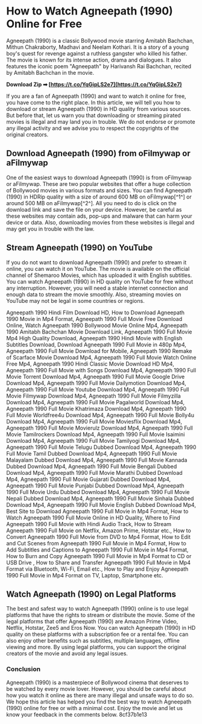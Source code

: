 # How to Watch Agneepath (1990) Online for Free
 
Agneepath (1990) is a classic Bollywood movie starring Amitabh Bachchan, Mithun Chakraborty, Madhavi and Neelam Kothari. It is a story of a young boy's quest for revenge against a ruthless gangster who killed his father. The movie is known for its intense action, drama and dialogues. It also features the iconic poem "Agneepath" by Harivansh Rai Bachchan, recited by Amitabh Bachchan in the movie.
 
**Download Zip ➡ [https://t.co/YqGipLS2e7](https://t.co/YqGipLS2e7)**


 
If you are a fan of Agneepath (1990) and want to watch it online for free, you have come to the right place. In this article, we will tell you how to download or stream Agneepath (1990) in HD quality from various sources. But before that, let us warn you that downloading or streaming pirated movies is illegal and may land you in trouble. We do not endorse or promote any illegal activity and we advise you to respect the copyrights of the original creators.
 
## Download Agneepath (1990) from oFilmywap or aFilmywap
 
One of the easiest ways to download Agneepath (1990) is from oFilmywap or aFilmywap. These are two popular websites that offer a huge collection of Bollywood movies in various formats and sizes. You can find Agneepath (1990) in HDRip quality with a size of around 600 MB on oFilmywap[^1^] or around 500 MB on aFilmywap[^2^]. All you need to do is click on the download link and save the file on your device. However, be careful as these websites may contain ads, pop-ups and malware that can harm your device or data. Also, downloading movies from these websites is illegal and may get you in trouble with the law.
 
## Stream Agneepath (1990) on YouTube
 
If you do not want to download Agneepath (1990) and prefer to stream it online, you can watch it on YouTube. The movie is available on the official channel of Shemaroo Movies, which has uploaded it with English subtitles. You can watch Agneepath (1990) in HD quality on YouTube for free without any interruption. However, you will need a stable internet connection and enough data to stream the movie smoothly. Also, streaming movies on YouTube may not be legal in some countries or regions.
 
Agneepath 1990 Hindi Film Download HD,  How to Download Agneepath 1990 Movie in Mp4 Format,  Agneepath 1990 Full Movie Free Download Online,  Watch Agneepath 1990 Bollywood Movie Online Mp4,  Agneepath 1990 Amitabh Bachchan Movie Download Link,  Agneepath 1990 Full Movie Mp4 High Quality Download,  Agneepath 1990 Hindi Movie with English Subtitles Download,  Download Agneepath 1990 Full Movie in 480p Mp4,  Agneepath 1990 Full Movie Download for Mobile,  Agneepath 1990 Remake of Scarface Movie Download Mp4,  Agneepath 1990 Full Movie Watch Online Free Mp4,  Agneepath 1990 Hindi Classic Movie Download HD Mp4,  Agneepath 1990 Full Movie with Songs Download Mp4,  Agneepath 1990 Full Movie Torrent Download Mp4,  Agneepath 1990 Full Movie Google Drive Download Mp4,  Agneepath 1990 Full Movie Dailymotion Download Mp4,  Agneepath 1990 Full Movie Youtube Download Mp4,  Agneepath 1990 Full Movie Filmywap Download Mp4,  Agneepath 1990 Full Movie Filmyzilla Download Mp4,  Agneepath 1990 Full Movie Pagalworld Download Mp4,  Agneepath 1990 Full Movie Khatrimaza Download Mp4,  Agneepath 1990 Full Movie Worldfree4u Download Mp4,  Agneepath 1990 Full Movie Bolly4u Download Mp4,  Agneepath 1990 Full Movie Moviesflix Download Mp4,  Agneepath 1990 Full Movie Movierulz Download Mp4,  Agneepath 1990 Full Movie Tamilrockers Download Mp4,  Agneepath 1990 Full Movie Isaimini Download Mp4,  Agneepath 1990 Full Movie Tamilyogi Download Mp4,  Agneepath 1990 Full Movie Telugu Dubbed Download Mp4,  Agneepath 1990 Full Movie Tamil Dubbed Download Mp4,  Agneepath 1990 Full Movie Malayalam Dubbed Download Mp4,  Agneepath 1990 Full Movie Kannada Dubbed Download Mp4,  Agneepath 1990 Full Movie Bengali Dubbed Download Mp4,  Agneepath 1990 Full Movie Marathi Dubbed Download Mp4,  Agneepath 1990 Full Movie Gujarati Dubbed Download Mp4,  Agneepath 1990 Full Movie Punjabi Dubbed Download Mp4,  Agneepath 1990 Full Movie Urdu Dubbed Download Mp4,  Agneepath 1990 Full Movie Nepali Dubbed Download Mp4,  Agneepath 1990 Full Movie Sinhala Dubbed Download Mp4,  Agneepath 1990 Full Movie English Dubbed Download Mp4,  Best Site to Download Agneepath 1990 Full Movie in Mp4 Format,  How to Watch Agneepath 1990 Full Movie Online in HD Quality,  Where to Find Agneepath 1990 Full Movie with Hindi Audio Track,  How to Stream Agneepath 1990 Full Movie on Netflix, Amazon Prime, Hotstar etc.,  How to Convert Agneepath 1990 Full Movie from DVD to Mp4 Format,  How to Edit and Cut Scenes from Agneepath 1990 Full Movie in Mp4 Format,  How to Add Subtitles and Captions to Agneepath 1990 Full Movie in Mp4 Format,  How to Burn and Copy Agneepath 1990 Full Movie in Mp4 Format to CD or USB Drive ,  How to Share and Transfer Agneepath 1990 Full Movie in Mp4 Format via Bluetooth, Wi-Fi, Email etc.,  How to Play and Enjoy Agneepath 1990 Full Movie in Mp4 Format on TV, Laptop, Smartphone etc.
 
## Watch Agneepath (1990) on Legal Platforms
 
The best and safest way to watch Agneepath (1990) online is to use legal platforms that have the rights to stream or distribute the movie. Some of the legal platforms that offer Agneepath (1990) are Amazon Prime Video, Netflix, Hotstar, Zee5 and Eros Now. You can watch Agneepath (1990) in HD quality on these platforms with a subscription fee or a rental fee. You can also enjoy other benefits such as subtitles, multiple languages, offline viewing and more. By using legal platforms, you can support the original creators of the movie and avoid any legal issues.
 
### Conclusion
 
Agneepath (1990) is a masterpiece of Bollywood cinema that deserves to be watched by every movie lover. However, you should be careful about how you watch it online as there are many illegal and unsafe ways to do so. We hope this article has helped you find the best way to watch Agneepath (1990) online for free or with a minimal cost. Enjoy the movie and let us know your feedback in the comments below.
 8cf37b1e13
 
